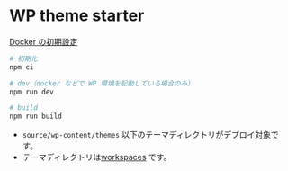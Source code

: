 # WP theme starter

[Docker の初期設定](docker/README.md)

```sh
# 初期化
npm ci

# dev（docker などで WP 環境を起動している場合のみ）
npm run dev

# build
npm run build
```

- `source/wp-content/themes` 以下のテーマディレクトリがデプロイ対象です。
- テーマディレクトリは[workspaces](https://docs.npmjs.com/cli/v7/using-npm/workspaces) です。
